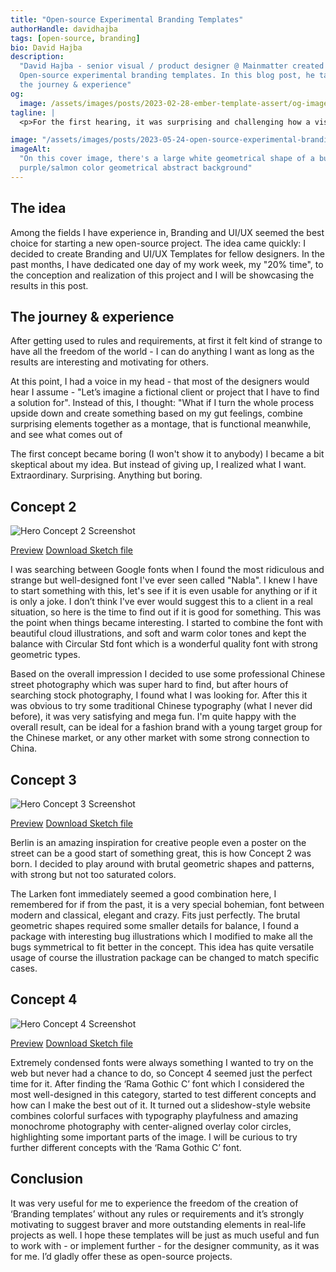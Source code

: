```yaml
---
title: "Open-source Experimental Branding Templates"
authorHandle: davidhajba
tags: [open-source, branding]
bio: David Hajba
description:
  "David Hajba - senior visual / product designer @ Mainmatter created
  Open-source experimental branding templates. In this blog post, he talks about
  the journey & experience"
og:
  image: /assets/images/posts/2023-02-28-ember-template-assert/og-image.jpg
tagline: |
  <p>For the first hearing, it was surprising and challenging how a visual designer can start open-source projects. As an applied art service provider/ex freelancer, everything started with a client or project requirements and the number of projects that I did for myself just for fun was significantly shrinking, especially as a beginner father. At Mainmatter everyone spends 20% of their time as an active member of the open-source community, so I had to find a solution.</p>

image: "/assets/images/posts/2023-05-24-open-source-experimental-branding-templates/header-illustration.jpg"
imageAlt:
  "On this cover image, there's a large white geometrical shape of a bug on a
  purple/salmon color geometrical abstract background"
---
```


## The idea

Among the fields I have experience in, Branding and UI/UX seemed the best choice for starting a new open-source project. 
The idea came quickly: I decided to create Branding and UI/UX Templates for fellow designers. In the past months, I have dedicated one day of my work week, my "20% time", to the conception and realization of this project and I will be showcasing the results in this post.

## The journey & experience

After getting used to rules and requirements, at first it felt kind of
strange to have all the freedom of the world - I can do anything I want as long as
the results are interesting and motivating for others.

At this point, I had a voice in my head - that most of the designers would hear
I assume - "Let’s imagine a fictional client or project that I have to find a
solution for". Instead of this, I thought: "What if I turn the whole process upside
down and create something based on my gut feelings, combine surprising elements
together as a montage, that is functional meanwhile, and see what comes out of

The first concept became boring (I won't show it to anybody) I became a bit
skeptical about my idea. But instead of giving up, I realized what I want.
Extraordinary. Surprising. Anything but boring.

## Concept 2

![Hero Concept 2 Screenshot](/assets/images/posts/2023-05-24-open-source-experimental-branding-templates/concept_2.jpg)

[Preview](https://scene.zeplin.io/project/6455081b1dc67b3c0c397b0e/screen/646f712c6f352921c02462e6)
[Download Sketch file](https://drive.google.com/drive/folders/1Ns0HDHztA8Ki6v8kp8L9NoxP69fI7D-c)

I was searching between Google fonts when I found the most ridiculous and
strange but well-designed font I've ever seen called "Nabla". I knew I have to
start something with this, let's see if it is even usable for anything or if it
is only a joke. I don’t think I've ever would suggest this to a client in a real
situation, so here is the time to find out if it is good for something. This was
the point when things became interesting. I started to combine the font with
beautiful cloud illustrations, and soft and warm color tones and kept the
balance with Circular Std font which is a wonderful quality font with strong
geometric types.

Based on the overall impression I decided to use some professional Chinese
street photography which was super hard to find, but after hours of searching
stock photography, I found what I was looking for. After this it was obvious to
try some traditional Chinese typography (what I never did before), it was very
satisfying and mega fun. I'm quite happy with the overall result, can be ideal
for a fashion brand with a young target group for the Chinese market, or any
other market with some strong connection to China.

## Concept 3

![Hero Concept 3 Screenshot](/assets/images/posts/2023-05-24-open-source-experimental-branding-templates/concept_3.jpg)

[Preview](https://scene.zeplin.io/project/6455081b1dc67b3c0c397b0e/screen/64709e41b998e22206a0ad16)
[Download Sketch file](https://drive.google.com/drive/folders/1Ns0HDHztA8Ki6v8kp8L9NoxP69fI7D-c)

Berlin is an amazing inspiration for creative people even a poster on the street
can be a good start of something great, this is how Concept 2 was born. I
decided to play around with brutal geometric shapes and patterns, with strong
but not too saturated colors.

​The Larken font immediately seemed a good combination here, I remembered for if
from the past, it is a very special bohemian, font between modern and classical,
elegant and crazy. Fits just perfectly. The brutal geometric shapes required
some smaller details for balance, I found a package with interesting bug
illustrations which I modified to make all the bugs symmetrical to fit better in
the concept. This idea has quite versatile usage of course the illustration
package can be changed to match specific cases.

## Concept 4

![Hero Concept 4 Screenshot](/assets/images/posts/2023-05-24-open-source-experimental-branding-templates/concept_4.jpg)

[Preview](https://scene.zeplin.io/project/6455081b1dc67b3c0c397b0e/screen/64709e5e678ed3223e6f312a)
[Download Sketch file](https://drive.google.com/drive/folders/1Ns0HDHztA8Ki6v8kp8L9NoxP69fI7D-c)

Extremely condensed fonts were always something I wanted to try on the web but
never had a chance to do, so Concept 4 seemed just the perfect time for it.
After finding the ‘Rama Gothic C’ font which I considered the most well-designed
in this category, started to test different concepts and how can I make the best
out of it. It turned out a slideshow-style website combines colorful surfaces
with typography playfulness and amazing monochrome photography with
center-aligned overlay color circles, highlighting some important parts of the
image. I will be curious to try further different concepts with the ‘Rama Gothic
C’ font.

## Conclusion

It was very useful for me to experience the freedom of the creation of ‘Branding
templates’ without any rules or requirements and it’s strongly motivating to
suggest braver and more outstanding elements in real-life projects as well. I
hope these templates will be just as much useful and fun to work with - or
implement further - for the designer community, as it was for me. I’d gladly
offer these as open-source projects.

